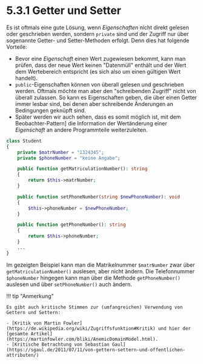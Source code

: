 # 5.3.1 Getter und Setter

Es ist oftmals eine gute Lösung, wenn *Eigenschaften* nicht direkt gelesen oder geschrieben werden, sondern `private` sind und der Zugriff nur über sogenannte Getter- und Setter-Methoden erfolgt. Denn dies hat folgende Vorteile:

- Bevor eine *Eigenschaft* einen Wert zugewiesen bekommt, kann man prüfen, dass der neue Wert keinen "Datenmüll" enthält und der Wert dem Wertebereich entspricht (es sich also um einen gültigen Wert handelt).
- `public`-Eigenschaften können von überall gelesen und geschrieben werden. Oftmals möchte man aber den "schreibenden Zugriff" nicht von überall zulassen. So kann es Eigenschaften geben, die über einen Getter immer lesbar sind, bei denen aber schreibende Änderungen an Bedingungen geknüpft sind.
- Später werden wir auch sehen, dass es somit möglich ist, mit dem Beobachter-Pattern] die Information der Wertänderung einer *Eigenschaft* an andere Programmteile weiterzuleiten.

```php linenums="1"
class Student
{
    private $matrNumber = "1324345";      
    private $phoneNumber = "keine Angabe"; 

    public function getMatriculationNumber(): string
    {
        return $this->matrNumber; 
    }

    public function setPhoneNumber(string $newPhoneNumber): void
    {
        $this->phoneNumber = $newPhoneNumber;
    }

    public function getPhoneNumber(): string
    {
        return $this->phoneNumber;
    }
    ...
}
```

Im gezeigten Beispiel kann man die Matrikelnummer `$matrNumber` zwar über `getMatriculationNumber()` auslesen, aber nicht ändern. Die Telefonnummer `$phoneNumber` hingegen kann man über die Methode `getPhoneNumber()` auslesen und über `setPhoneNumber()` auch ändern.

!!! tip "Anmerkung"

    Es gibt auch kritische Stimmen zur (umfangreichen) Verwendung von Gettern und Settern: 
    
    - [Kritik von Martin Fowler](https://de.wikipedia.org/wiki/Zugriffsfunktion#Kritik) und hier der [gesamte Artikel](https://martinfowler.com/bliki/AnemicDomainModel.html).
    - [Kritische Betrachtung von Sebastian Gaul](https://sgaul.de/2011/07/11/von-gettern-settern-und-offentlichen-attributen/)
